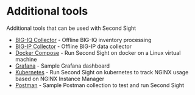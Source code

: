 # Additional tools

Additional tools that can be used with Second Sight

- [BIG-IQ Collector](/contrib/bigiq-collect) - Offline BIG-IQ inventory processing
- [BIG-IP Collector](/contrib/bigip-collect) - Offline BIG-IP data collector
- [Docker Compose](/contrib/docker-compose) - Run Second Sight on docker on a Linux virtual machine
- [Grafana](/contrib/grafana) - Sample Grafana dashboard
- [Kubernetes](/contrib/kubernetes) - Run Second Sight on kubernetes to track NGINX usage based on NGINX Instance Manager
- [Postman](/contrib/postman) - Sample Postman collection to test and run Second Sight
